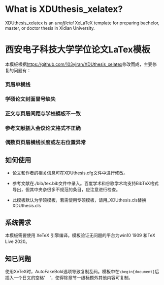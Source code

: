 # What is XDUthesis_xelatex?

XDUthesis_xelatex is an *unofficial* XeLaTeX template for preparing bachelor, master, or doctor thesis in Xidian University.

# 西安电子科技大学学位论文LaTex模板


本模板根据<https://github.com/103yiran/XDUthesis_xelatex>修改而成，主要修复的问题有：
### 页眉单横线
### 学硕论文封面冒号缺失
### 正文与页眉间距与学校模板不一致
### 参考文献插入会议论文格式不正确
### 偶数页页眉横线长度或左右位置异常

## 如何使用

* 论文和作者的相关信息可在XDUthesis.cfg文件中进行修改。

* 参考文献在./bib/tex.bib文件中录入。百度学术和谷歌学术均支持BibTeX格式导出，但其中夹杂很多不规范的条目，应注意进行检查。

* 此模板默认为学硕模板，若需使用专硕模板，请用_XDUthesis.cls替换XDUthesis.cls

## 系统需求

本模板需要使用 XeTeX 引擎编译。模板验证无问题的平台为win10 1909 和TeX Live 2020。

## 知已问题
使用XeTeX时，AutoFakeBold选项导致复制乱码。模板中在`\begin{document}`后插入一个日文的空格'　'，使得除章节一级标题外其他内容可复制。


